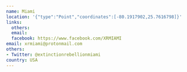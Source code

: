 ```yaml
---
name: Miami
location: '{"type":"Point","coordinates":[-80.1917902,25.7616798]}'
links:
  others: 
  email: 
  facebook: https://www.facebook.com/XRMIAMI
email: xrmiami@protonmail.com
others:
- Twitter: @extinctionrebellionmiami
country: USA
---
```

